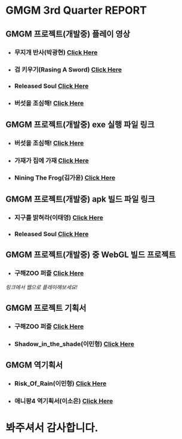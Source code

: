 **GMGM 3rd Quarter REPORT**
===================================================



**GMGM 프로젝트(개발중) 플레이 영상**
------------------------------------

- ### **무지개 반사(박광현)** [Click Here](https://youtu.be/WeaW3R7a4ek)

- ### **검 키우기(Rasing A Sword)** [Click Here](https://www.youtube.com/shorts/SQG6la9csBc)

- ### **Released Soul** [Click Here](https://youtu.be/RxBAduIjTfw)

- ### **버섯을 조심해!** [Click Here](https://youtu.be/5wBwXInPC-8)




**GMGM 프로젝트(개발중) exe 실행 파일 링크**
------------------------------------

- ### **버섯을 조심해!** [Click Here](https://drive.google.com/file/d/1PWPsH37qRuJIUzxhCSaOz-pY_gNcY73b/view?usp=sharing)

- ### **가재가 집에 가재** [Click Here](https://drive.google.com/file/d/15Nzalba0Az_HApsrASbzdh5ZN4z-xUHT/view?usp=sharing)

- ### **Nining The Frog(김가윤)** [Click Here](https://drive.google.com/file/d/1LExpnXFyOtpGwrUELIa69QxSdcWKtXd2/view?usp=sharing)




**GMGM 프로젝트(개발중) apk 빌드 파일 링크**
------------------------------------

- ### **지구를 밝혀라(이태영)** [Click Here](https://drive.google.com/file/d/1-AJWYMCXCfSyUUn7hooaV1koTN6wrPC9/view)

- ### **Released Soul** [Click Here](https://drive.google.com/file/d/1nZT2g58zS5U9pQSmBNB47ESRQS3NDyI-/view?usp=sharing)




**GMGM 프로젝트(개발중) 중 WebGL 빌드 프로젝트**
------------------------------------

- ### **구해ZOO 퍼즐** [Click Here](https://dongyeonseodev.github.io/GMGMPuzzle/)
*링크에서 웹으로 플레이해보세요!*



**GMGM 프로젝트 기획서**
------------------------------------

- ### **구해ZOO 퍼즐** [Click Here](https://drive.google.com/file/d/1h-DkY0hY8MJTf7k0wiX7CvfHbGWFsi8R/view)

- ### **Shadow_in_the_shade(이민형)** [Click Here](https://drive.google.com/file/d/1gajGIMCGR1t_JYvq0LFjRUWVWQvQV7lg/view?usp=sharing)




**GMGM 역기획서** 
------------------------------------

- ### **Risk_Of_Rain(이민형)** [Click Here](https://drive.google.com/file/d/1DHuYC1uzRi6Ulcz8Cp0DVftcUOWSK09o/view?usp=sharing)

- ### **애니팡4 역기획서(이소은)** [Click Here](https://drive.google.com/file/d/1IffhCrbztJd41_bjqKYdXnrGnNnXn74o/view?usp=sharing)

# **봐주셔서 감사합니다.**
